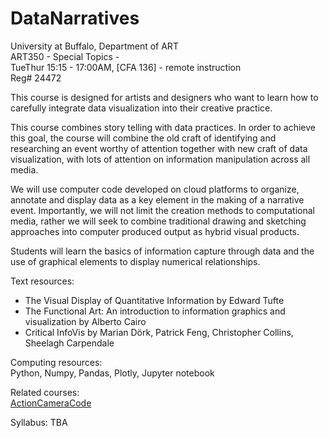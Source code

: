# DataNarratives

University at Buffalo, Department of ART  
ART350 - Special Topics -  
TueThur 15:15 - 17:00AM, [CFA 136] - remote instruction   
Reg# 24472  

This course is designed for artists and designers who want to learn how to carefully integrate data visualization into their creative practice.

This course combines story telling with data practices. In order to achieve this goal, the course will combine the old craft of identifying and researching an event worthy of attention together with new craft of data visualization, with lots of attention on  information manipulation across all media.  

We will use computer code developed on cloud platforms to organize, annotate and display data as a key element in the making of a narrative event. Importantly, we will not limit the creation methods to computational media, rather we will seek to combine traditional drawing and sketching approaches into computer produced output as hybrid visual products.

Students will learn the basics of information capture through data and the use of graphical elements to display numerical relationships.  

Text resources:  
 - The Visual Display of Quantitative Information by Edward Tufte  
 - The Functional Art: An introduction to information graphics and visualization by Alberto Cairo  
 - Critical InfoVis by Marian Dörk, Patrick Feng, Christopher Collins, Sheelagh Carpendale  
  


Computing resources:  
Python, Numpy, Pandas, Plotly, Jupyter notebook  


Related courses:  
[ActionCameraCode](https://github.com/realtechsupport/ActionCameraCode)  


Syllabus:
TBA  
